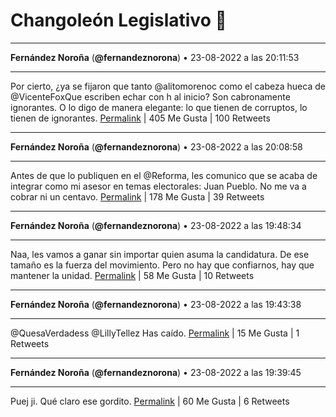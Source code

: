 # Changoleón Legislativo 🙈
*****
**Fernández Noroña** (**@fernandeznorona**) • 23-08-2022 a las 20:11:53
*****
Por cierto, ¿ya se fijaron que tanto @alitomorenoc como el cabeza hueca de @VicenteFoxQue escriben echar con h al inicio? Son cabronamente ignorantes. O lo digo de manera elegante: lo que tienen de corruptos, lo tienen de ignorantes.
[Permalink](https://twitter.com/fernandeznorona/status/1562291579087228931) | 405 Me Gusta | 100 Retweets
*****
**Fernández Noroña** (**@fernandeznorona**) • 23-08-2022 a las 20:08:58
*****
Antes de que lo publiquen en el @Reforma, les comunico que se acaba de integrar como mi asesor en temas electorales: Juan Pueblo. No me va a cobrar ni un centavo.
[Permalink](https://twitter.com/fernandeznorona/status/1562290847533735936) | 178 Me Gusta | 39 Retweets
*****
**Fernández Noroña** (**@fernandeznorona**) • 23-08-2022 a las 19:48:34
*****
Naa, les vamos a ganar sin importar quien asuma la candidatura. De ese tamaño es la fuerza del movimiento. Pero no hay que confiarnos, hay que mantener la unidad.
[Permalink](https://twitter.com/fernandeznorona/status/1562285712686297088) | 58 Me Gusta | 10 Retweets
*****
**Fernández Noroña** (**@fernandeznorona**) • 23-08-2022 a las 19:43:38
*****
@QuesaVerdadess @LillyTellez Has caído.
[Permalink](https://twitter.com/fernandeznorona/status/1562284470996123649) | 15 Me Gusta | 1 Retweets
*****
**Fernández Noroña** (**@fernandeznorona**) • 23-08-2022 a las 19:39:45
*****
Puej ji. Qué claro ese gordito.
[Permalink](https://twitter.com/fernandeznorona/status/1562283492209094656) | 60 Me Gusta | 6 Retweets